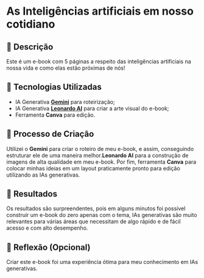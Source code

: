 
# As Inteligências artificiais em nosso cotidiano

## 📒 Descrição
Este é um e-book com 5 páginas a respeito das inteligências artificiais na nossa vida e como elas estão próximas de nós!

## 🤖 Tecnologias Utilizadas
- IA Generativa **[Gemini](https://gemini.google.com)** para roteirização;
- IA Generativa **[Leonardo AI](https://leonardo.ai)** para criar a arte visual do e-book;
- Ferramenta **Canva** para edição.

## 🧐 Processo de Criação
Utilizei o **Gemini** para criar o roteiro de meu e-book, e assim, conseguindo estruturar ele de uma maneira melhor.**Leonardo AI** para a construção de imagens de alta qualidade em meu e-book. Por fim, ferramenta **Canva** para colocar minhas ideias em um layout praticamente pronto para edição utilizando as IAs generativas.

## 🚀 Resultados
Os resultados são surpreendentes, pois em alguns minutos foi possível construir um e-book do zero apenas com o tema, IAs generativas são muito relevantes para várias áreas que necessitam de algo rápido e de fácil acesso e com alto desempenho.

## 💭 Reflexão (Opcional)
Criar este e-book foi uma experiência ótima para meu conhecimento em IAs generativas.


